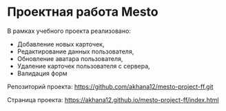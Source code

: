 # Проектная работа Mesto

В рамках учебного проекта реализовано:
* Добавление новых карточек,
* Редактирование данных пользователя,
* Обновление аватара пользователя,
* Удаление карточек пользователя с сервера,
* Валидация форм

Репозиторий проекта:
https://github.com/akhana12/mesto-project-ff.git

Страница проекта:
https://akhana12.github.io/mesto-project-ff/index.html
